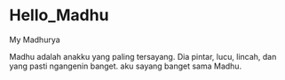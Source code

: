# Hello_Madhu
My Madhurya

Madhu adalah anakku yang paling tersayang.
Dia pintar, lucu, lincah, dan yang pasti ngangenin banget.
aku sayang banget sama Madhu.
